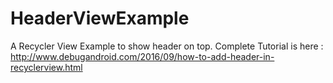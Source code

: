 # HeaderViewExample
A Recycler View Example to show header on top.
Complete Tutorial is here : http://www.debugandroid.com/2016/09/how-to-add-header-in-recyclerview.html
